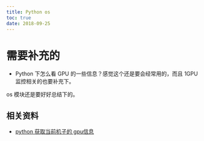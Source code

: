 ```yaml
---
title: Python os
toc: true
date: 2018-09-25
---
```

# 需要补充的

- Python 下怎么看 GPU 的一些信息？感觉这个还是要会经常用的，而且 1GPU 监控相关的也要补充下。

os 模块还是要好好总结下的。



## 相关资料


- [python 获取当前机子的 gpu信息](http://m.byr.zeegg.com/article/Python/18227)
